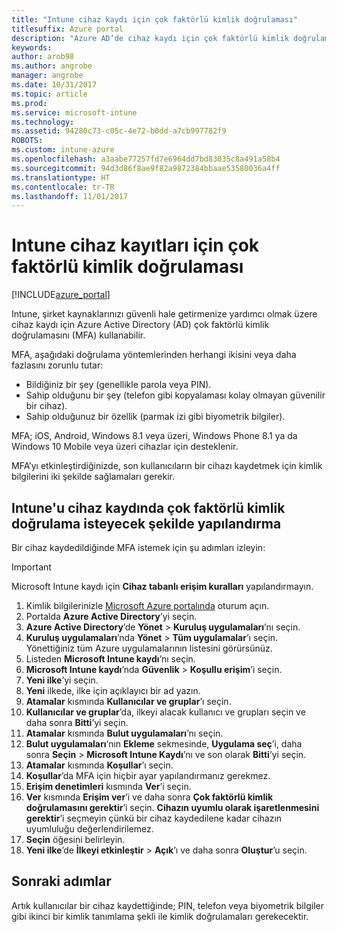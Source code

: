 ```yaml
---
title: "Intune cihaz kaydı için çok faktörlü kimlik doğrulaması"
titlesuffix: Azure portal
description: "Azure AD’de cihaz kaydı için çok faktörlü kimlik doğrulaması isteme."
keywords: 
author: arob98
ms.author: angrobe
manager: angrobe
ms.date: 10/31/2017
ms.topic: article
ms.prod: 
ms.service: microsoft-intune
ms.technology: 
ms.assetid: 94280c73-c05c-4e72-b0dd-a7cb997782f9
ROBOTS: 
ms.custom: intune-azure
ms.openlocfilehash: a3aabe77257fd7e6964dd7bd83035c8a491a58b4
ms.sourcegitcommit: 94d3d86f8ae9f82a9872384bbaae53580036a4ff
ms.translationtype: HT
ms.contentlocale: tr-TR
ms.lasthandoff: 11/01/2017
---
```

# <a name="multi-factor-authentication-for-intune-device-enrollments"></a>Intune cihaz kayıtları için çok faktörlü kimlik doğrulaması

[!INCLUDE[azure_portal](./includes/azure_portal.md)]

Intune, şirket kaynaklarınızı güvenli hale getirmenize yardımcı olmak üzere cihaz kaydı için Azure Active Directory (AD) çok faktörlü kimlik doğrulamasını (MFA) kullanabilir.

MFA, aşağıdaki doğrulama yöntemlerinden herhangi ikisini veya daha fazlasını zorunlu tutar:

- Bildiğiniz bir şey (genellikle parola veya PIN).
- Sahip olduğunu bir şey (telefon gibi kopyalaması kolay olmayan güvenilir bir cihaz).
- Sahip olduğunuz bir özellik (parmak izi gibi biyometrik bilgiler).

MFA; iOS, Android, Windows 8.1 veya üzeri, Windows Phone 8.1 ya da Windows 10 Mobile veya üzeri cihazlar için desteklenir.

MFA’yı etkinleştirdiğinizde, son kullanıcıların bir cihazı kaydetmek için kimlik bilgilerini iki şekilde sağlamaları gerekir.

## <a name="configure-intune-to-require-multi-factor-authentication-at-device-enrollment"></a>Intune'u cihaz kaydında çok faktörlü kimlik doğrulama isteyecek şekilde yapılandırma

Bir cihaz kaydedildiğinde MFA istemek için şu adımları izleyin:

>[!Important]
>Microsoft Intune kaydı için **Cihaz tabanlı erişim kuralları** yapılandırmayın.

1. Kimlik bilgilerinizle [Microsoft Azure portalında](https://portal.azure.com) oturum açın.
2. Portalda **Azure Active Directory**’yi seçin.
2. **Azure Active Directory**’de **Yönet** > **Kuruluş uygulamaları**’nı seçin.
3. **Kuruluş uygulamaları**’nda **Yönet** > **Tüm uygulamalar**’ı seçin. Yönettiğiniz tüm Azure uygulamalarının listesini görürsünüz.
3. Listeden **Microsoft Intune kaydı**’nı seçin.
4. **Microsoft Intune kaydı**’nda **Güvenlik** > **Koşullu erişim**’i seçin.
5. **Yeni ilke**’yi seçin.
6. **Yeni** ilkede, ilke için açıklayıcı bir ad yazın.
7. **Atamalar** kısmında **Kullanıcılar ve gruplar**’ı seçin.
8. **Kullanıcılar ve gruplar**’da, ilkeyi alacak kullanıcı ve grupları seçin ve daha sonra **Bitti**’yi seçin.
9. **Atamalar** kısmında **Bulut uygulamaları**’nı seçin.
10. **Bulut uygulamaları**‘nın **Ekleme** sekmesinde, **Uygulama seç**’i, daha sonra **Seçin** > **Microsoft Intune Kaydı**’nı ve son olarak **Bitti**’yi seçin.
11. **Atamalar** kısmında **Koşullar**’ı seçin.
12. **Koşullar**’da MFA için hiçbir ayar yapılandırmanız gerekmez.
13. **Erişim denetimleri** kısmında **Ver**’i seçin.
14. **Ver** kısmında **Erişim ver**’i ve daha sonra **Çok faktörlü kimlik doğrulamasını gerektir**’i seçin.
    **Cihazın uyumlu olarak işaretlenmesini gerektir**’i seçmeyin çünkü bir cihaz kaydedilene kadar cihazın uyumluluğu değerlendirilemez.
15. **Seçin** öğesini belirleyin.
16. **Yeni ilke**’de **İlkeyi etkinleştir** > **Açık**’ı ve daha sonra **Oluştur**’u seçin.



## <a name="next-steps"></a>Sonraki adımlar

Artık kullanıcılar bir cihaz kaydettiğinde; PIN, telefon veya biyometrik bilgiler gibi ikinci bir kimlik tanımlama şekli ile kimlik doğrulamaları gerekecektir.
